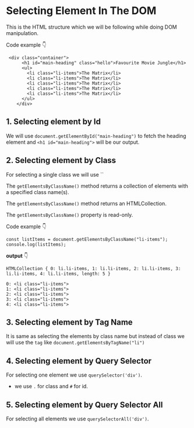 # Selecting Element In The DOM

This is the HTML structure which we will be following while doing DOM manipulation.

Code example 👇

```
 <div class="container">
      <h1 id="main-heading" class="hello">Favourite Movie Jungle</h1>
      <ul>
        <li class="li-items">The Matrix</li>
        <li class="li-items">The Matrix</li>
        <li class="li-items">The Matrix</li>
        <li class="li-items">The Matrix</li>
        <li class="li-items">The Matrix</li>
      </ul>
    </div>
```

## 1. Selecting element by Id

We will use `document.getElementById("main-heading")` to fetch the heading element and `<h1 id="main-heading">` will be our output.

## 2. Selecting element by Class

For selecting a single class we will use ``

The `getElementsByClassName()` method returns a collection of elements with a specified class name(s).

The `getElementsByClassName()` method returns an HTMLCollection.

The `getElementsByClassName()` property is read-only.

Code example 👇

```
const listItems = document.getElementsByClassName("li-items");
console.log(listItems);
```

**output** 👇

```
HTMLCollection { 0: li.li-items, 1: li.li-items, 2: li.li-items, 3: li.li-items, 4: li.li-items, length: 5 }
​
0: <li class="li-items">
1: <li class="li-items">​
2: <li class="li-items">​
3: <li class="li-items">​
4: <li class="li-items">
```

## 3. Selecting element by Tag Name

It is same as selecting the elements by class name but instead of class we will use the `tag` like `document.getElementsByTagName("li")`

## 4. Selecting element by Query Selector

For selecting one element we use `querySelector('div')`.

- we use `.` for class and `#` for id.

## 5. Selecting element by Query Selector All

For selecting all elements we use `querySelectorAll('div')`.
